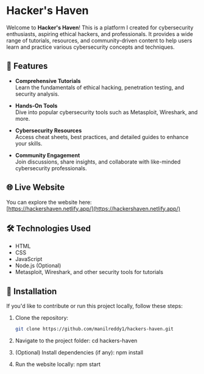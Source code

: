 # Hacker's Haven

Welcome to **Hacker's Haven**! This is a platform I created for cybersecurity enthusiasts, aspiring ethical hackers, and professionals. It provides a wide range of tutorials, resources, and community-driven content to help users learn and practice various cybersecurity concepts and techniques.

## 🚀 Features

- **Comprehensive Tutorials**  
  Learn the fundamentals of ethical hacking, penetration testing, and security analysis.
  
- **Hands-On Tools**  
  Dive into popular cybersecurity tools such as Metasploit, Wireshark, and more.
  
- **Cybersecurity Resources**  
  Access cheat sheets, best practices, and detailed guides to enhance your skills.
  
- **Community Engagement**  
  Join discussions, share insights, and collaborate with like-minded cybersecurity professionals.

## 🌐 Live Website

You can explore the website here:  
[https://hackershaven.netlify.app/](https://hackershaven.netlify.app/)

## 🛠️ Technologies Used

- HTML
- CSS
- JavaScript
- Node.js (Optional)
- Metasploit, Wireshark, and other security tools for tutorials

## 📁 Installation

If you'd like to contribute or run this project locally, follow these steps:

1. Clone the repository:
   ```bash
   git clone https://github.com/manilreddy1/hackers-haven.git

2. Navigate to the project folder:
cd hackers-haven

3. (Optional) Install dependencies (if any):
npm install

4. Run the website locally:
npm start
